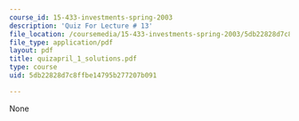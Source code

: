 ```yaml
---
course_id: 15-433-investments-spring-2003
description: 'Quiz For Lecture # 13'
file_location: /coursemedia/15-433-investments-spring-2003/5db22828d7c8ffbe14795b277207b091_quizapril_1_solutions.pdf
file_type: application/pdf
layout: pdf
title: quizapril_1_solutions.pdf
type: course
uid: 5db22828d7c8ffbe14795b277207b091

---
```

None